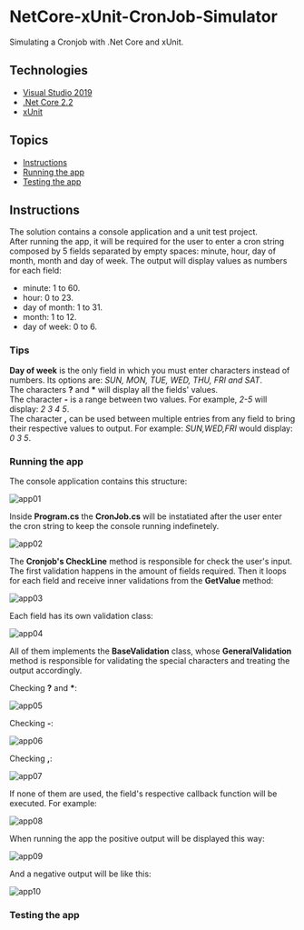 # NetCore-xUnit-CronJob-Simulator

Simulating a Cronjob with .Net Core and xUnit.

## Technologies

- [Visual Studio 2019](https://visualstudio.microsoft.com/pt-br/vs/?rr=https%3A%2F%2Fwww.google.com%2F)
- [.Net Core 2.2](https://dotnet.microsoft.com/download/dotnet-core/2.2)
- [xUnit](https://xunit.net/)

## Topics

- [Instructions](#instructions)
- [Running the app](#running-the-app)
- [Testing the app](#testing-the-app)

## Instructions

The solution contains a console application and a unit test project.  
After running the app, it will be required for the user to enter a cron string composed by 5 fields separated by empty spaces: minute, hour, day of month, month and day of week. The output will display values as numbers for each field:

- minute: 1 to 60.
- hour: 0 to 23.
- day of month: 1 to 31.
- month: 1 to 12.
- day of week: 0 to 6.

### Tips

**Day of week** is the only field in which you must enter characters instead of numbers. Its options are: _SUN, MON, TUE, WED, THU, FRI and SAT_.  
The characters **?** and **\*** will display all the fields' values.  
The character **-** is a range between two values. For example, _2-5_ will display: _2 3 4 5_.  
The character **,** can be used between multiple entries from any field to bring their respective values to output. For example: _SUN,WED,FRI_ would display: _0 3 5_.

### Running the app

The console application contains this structure:

![app01](/docs/app01.JPG)

Inside **Program.cs** the **CronJob.cs** will be instatiated after the user enter the cron string to keep the console running indefinetely.

![app02](/docs/app02.JPG)

The **Cronjob's CheckLine** method is responsible for check the user's input. The first validation happens in the amount of fields required. Then it loops for each field and receive inner validations from the **GetValue** method:

![app03](/docs/app03.JPG)

Each field has its own validation class:

![app04](/docs/app04.JPG)

All of them implements the **BaseValidation** class, whose **GeneralValidation** method is responsible for validating the special characters and treating the output accordingly.

Checking **?** and **\***:

![app05](/docs/app05.JPG)

Checking **-**:

![app06](/docs/app06.JPG)

Checking **,**:

![app07](/docs/app07.JPG)

If none of them are used, the field's respective callback function will be executed. For example:

![app08](/docs/app08.JPG)

When running the app the positive output will be displayed this way:

![app09](/docs/app09.JPG)

And a negative output will be like this:

![app10](/docs/app10.JPG)

### Testing the app
